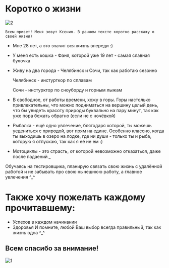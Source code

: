 # Коротко о жизни
![2](https://github.com/user-attachments/assets/78defeab-07ca-46d4-b468-25ff6e7a864a)

    Всем привет! Меня зовут Ксения. В данном тексте коротко расскажу о своей жизни) 

- Мне 28 лет, а это значит вся жизнь впереди :) 
- У меня есть кошка - Фаня, которой уже 19 лет - самая славная булочка 
- Живу на два города - Челябинск и Сочи, так как работаю сезонно
  
    Челябинск - инстурткор по сплавам
  
    Сочи - инстурктор по сноуборду и горным лыжам
  
- В свободное, от работы времени, хожу в горы. Горы настолько привлекательны, что можно подниматься на вершину целый день, что бы увидеть красоту природы буквально на пару минут, так как уже пора бежать обратно (если не с ночёвкой)
-  Рыбалка - ещё одно увлечение, блягодаря которой, ты можешь уедениться с природой, вот прям на едине. Особенно классно, когда ты выходишь в озеро на лодке, где ни души - только ты и рыба, которую я отпускаю, так как я её не ем :)
-  Мотоциклы - это страсть, от которой невозможно отказаться, даже после падаений *_*
  
  Обучаясь на тестировщика, планирую связать свою жизнь с удалённой работой и не забывать про свою нынешнюю работу, а главное увлечения ^_^ 

   # Также хочу пожелать каждому прочитавшему: 
* Успехов в каждом начинании 
* Здоровья 
  И помните, любой Ваш выбор всегда правильный, так как жизнь одна ^_^

##                                          Всем спасибо за внимание!

![1](https://github.com/user-attachments/assets/f968dcbc-6bd1-41da-89e8-f64c5d7fcfeb)


